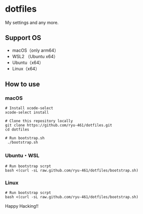 # dotfiles

My settings and any more.

## Support OS

- macOS（only arm64）
- WSL2 （Ubuntu x64）
- Ubuntu（x64）
- Linux（x64）

## How to use

### macOS

```shell
# Install xcode-select
xcode-select install

# Clone this repository locally
git clone https://github.com/ryu-461/dotfiles.git
cd dotfiles

# Run bootstrap.sh
 ./bootstrap.sh
```

### Ubuntu・WSL

```shell
# Run bootstrap scrpt
bash <(curl -sL raw.github.com/ryu-461/dotfiles/bootstrap.sh)
```

### Linux

```shell
# Run bootstrap scrpt
bash <(curl -sL raw.github.com/ryu-461/dotfiles/bootstrap.sh)
```
Happy Hacking!!